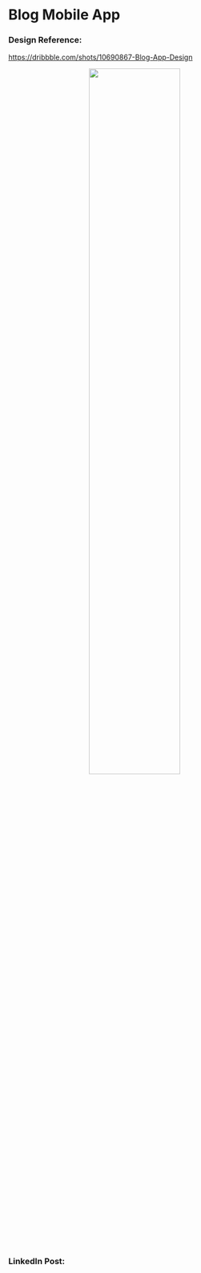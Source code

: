 # Blog Mobile App

### Design Reference:
https://dribbble.com/shots/10690867-Blog-App-Design

<p align="center" width="50%">
    <img width="60%" src="https://github.com/ShahzainAhmed/BlogApp/assets/59369881/214d8e89-a984-4b92-a9ca-156e852b758d">
</p>

### LinkedIn Post:
